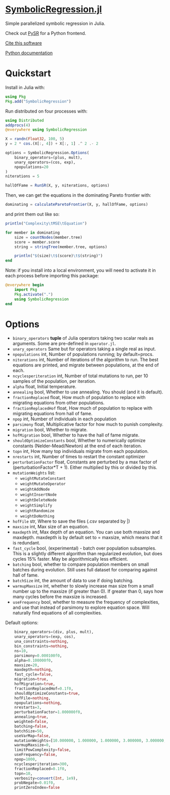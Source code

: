 # [SymbolicRegression.jl](https://github.com/MilesCranmer/SymbolicRegression.jl)

Simple parallelized symbolic regression in Julia.

Check out [PySR](https://github.com/MilesCranmer/PySR) for
a Python frontend.

[Cite this software](https://github.com/MilesCranmer/PySR/blob/master/CITATION.md)

[Python documentation](https://pysr.readthedocs.io/)


# Quickstart

Install in Julia with:
```julia
using Pkg
Pkg.add("SymbolicRegression")
```

Run distributed on four processes with:
```julia
using Distributed
addprocs(4)
@everywhere using SymbolicRegression

X = randn(Float32, 100, 5)
y = 2 * cos.(X[:, 4]) + X[:, 1] .^ 2 .- 2

options = SymbolicRegression.Options(
    binary_operators=(plus, mult),
    unary_operators=(cos, exp),
    npopulations=20
)
niterations = 5

hallOfFame = RunSR(X, y, niterations, options)
```

Then, we can get the equations in the dominating
Pareto frontier with:
```julia
dominating = calculateParetoFrontier(X, y, hallOfFame, options)
```

and print them out like so:
```julia
println("Complexity\tMSE\tEquation")

for member in dominating
    size = countNodes(member.tree)
    score = member.score
    string = stringTree(member.tree, options)

    println("$(size)\t$(score)\t$(string)")
end
```

Note: if you install into a local environment,
you will need to activate it in each process
before importing this package:
```julia
@everywhere begin
    import Pkg
    Pkg.activate(".")
    using SymbolicRegression
end
```

# Options

- `binary_operators` **tuple** of Julia operators taking two scalar reals
    as arguments. Some are pre-defined in `operator.jl`.
- `unary_operators` Same but for operators taking a single real as
    input.
- `npopulations` int, Number of populations running; by default=procs.
- `niterations` int, Number of iterations of the algorithm to run. The best
    equations are printed, and migrate between populations, at the
    end of each.
- `ncyclesperiteration` int, Number of total mutations to run, per 10
    samples of the population, per iteration.
- `alpha` float, Initial temperature.
- `annealing` bool, Whether to use annealing. You should (and it is default).
- `fractionReplaced` float, How much of population to replace with migrating
    equations from other populations.
- `fractionReplacedHof` float, How much of population to replace with migrating
    equations from hall of fame.
- `npop` int, Number of individuals in each population
- `parsimony` float, Multiplicative factor for how much to punish complexity.
- `migration` bool, Whether to migrate.
- `hofMigration` bool, Whether to have the hall of fame migrate.
- `shouldOptimizeConstants` bool, Whether to numerically optimize
    constants (Nelder-Mead/Newton) at the end of each iteration.
- `topn` int, How many top individuals migrate from each population.
- `nrestarts` int, Number of times to restart the constant optimizer
- `perturbationFactor` float, Constants are perturbed by a max
    factor of (perturbationFactor*T + 1). Either multiplied by this
    or divided by this.
- `mutationWeights` list:
    - `weightMutateConstant`
    - `weightMutateOperator`
    - `weightAddNode`
    - `weightInsertNode`
    - `weightDeleteNode`
    - `weightSimplify`
    - `weightRandomize`
    - `weightDoNothing`
- `hofFile` str, Where to save the files (.csv separated by |)
- `maxsize` int, Max size of an equation.
- `maxdepth` int, Max depth of an equation. You can use both maxsize and maxdepth.
    maxdepth is by default set to = maxsize, which means that it is redundant.
- `fast_cycle` bool, (experimental) - batch over population subsamples. This
    is a slightly different algorithm than regularized evolution, but does cycles
    15% faster. May be algorithmically less efficient.
- `batching` bool, whether to compare population members on small batches
    during evolution. Still uses full dataset for comparing against
    hall of fame.
- `batchSize` int, the amount of data to use if doing batching.
- `warmupMaxsize` int, whether to slowly increase max size from
    a small number up to the maxsize (if greater than 0).
    If greater than 0, says how many cycles before the maxsize
    is increased.
- `useFrequency` bool, whether to measure the frequency of complexities,
    and use that instead of parsimony to explore equation space. Will
    naturally find equations of all complexities.

Default options:

```julia
    binary_operators=(div, plus, mult),
    unary_operators=(exp, cos),
    una_constraints=nothing,
    bin_constraints=nothing,
    ns=10,
    parsimony=0.000100f0,
    alpha=0.100000f0,
    maxsize=20,
    maxdepth=nothing,
    fast_cycle=false,
    migration=true,
    hofMigration=true,
    fractionReplacedHof=0.1f0,
    shouldOptimizeConstants=true,
    hofFile=nothing,
    npopulations=nothing,
    nrestarts=3,
    perturbationFactor=1.000000f0,
    annealing=true,
    weighted=false,
    batching=false,
    batchSize=50,
    useVarMap=false,
    mutationWeights=[10.000000, 1.000000, 1.000000, 3.000000, 3.000000, 0.010000, 1.000000, 1.000000],
    warmupMaxsize=0,
    limitPowComplexity=false,
    useFrequency=false,
    npop=1000,
    ncyclesperiteration=300,
    fractionReplaced=0.1f0,
    topn=10,
    verbosity=convert(Int, 1e9),
    probNegate=0.01f0,
    printZeroIndex=false
```
